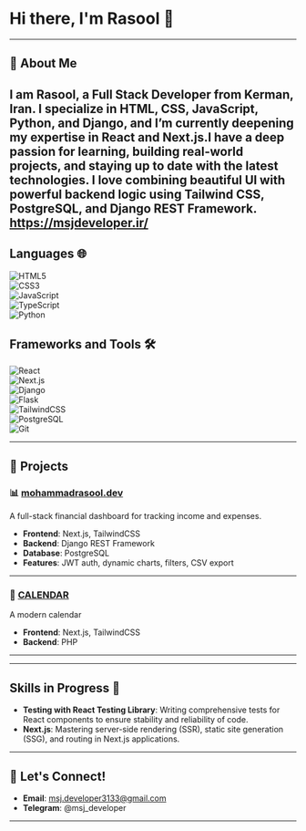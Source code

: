 #  Hi there, I'm Rasool 👋  

---

## 🌟 About Me  

I am Rasool, a Full Stack Developer from Kerman, Iran. I specialize in HTML, CSS, JavaScript, Python, and Django, and I’m currently deepening my expertise in React and Next.js.I have a deep passion for learning, building real-world projects, and staying up to date with the latest technologies. I love combining beautiful UI with powerful backend logic using Tailwind CSS, PostgreSQL, and Django REST Framework.
https://msjdeveloper.ir/
--- 

## Languages 🌐

![HTML5](https://img.shields.io/badge/HTML5-E34F26?style=flat&logo=html5&logoColor=white)  
![CSS3](https://img.shields.io/badge/CSS3-1572B6?style=flat&logo=css3&logoColor=white)  
![JavaScript](https://img.shields.io/badge/JavaScript-F7DF1E?style=flat&logo=javascript&logoColor=black)  
![TypeScript](https://img.shields.io/badge/TypeScript-007ACC?style=flat&logo=typescript&logoColor=white)  
![Python](https://img.shields.io/badge/Python-3776AB?style=flat&logo=python&logoColor=white)

## Frameworks and Tools 🛠️

![React](https://img.shields.io/badge/React-61DAFB?style=flat&logo=react&logoColor=black)  
![Next.js](https://img.shields.io/badge/Next.js-000000?style=flat&logo=nextdotjs&logoColor=white)  
![Django](https://img.shields.io/badge/Django-092E20?style=flat&logo=django&logoColor=white)  
![Flask](https://img.shields.io/badge/Flask-000000?style=flat&logo=flask&logoColor=white)  
![TailwindCSS](https://img.shields.io/badge/TailwindCSS-06B6D4?style=flat&logo=tailwindcss&logoColor=white)  
![PostgreSQL](https://img.shields.io/badge/PostgreSQL-4169E1?style=flat&logo=postgresql&logoColor=white)  
![Git](https://img.shields.io/badge/Git-F05032?style=flat&logo=git&logoColor=white)



---
## 💼 Projects

### 📊 [mohammadrasool.dev](https://msjdeveloper.ir/)  
A full-stack financial dashboard for tracking income and expenses.  
- **Frontend**: Next.js, TailwindCSS  
- **Backend**: Django REST Framework  
- **Database**: PostgreSQL  
- **Features**: JWT auth, dynamic charts, filters, CSV export

---

### 🚀 [CALENDAR](https://sanihe.ir/)  
A modern calendar 
- **Frontend**: Next.js, TailwindCSS  
- **Backend**: PHP
---

---


## Skills in Progress 🚀

- **Testing with React Testing Library**: Writing comprehensive tests for React components to ensure stability and reliability of code.
- **Next.js**: Mastering server-side rendering (SSR), static site generation (SSG), and routing in Next.js applications.
  
---

## 🤝 Let's Connect!  

- **Email**: [msj.developer3133@gmail.com](mailto:msj.developer3133@gmail.com)
- **Telegram**: @msj_developer

---
